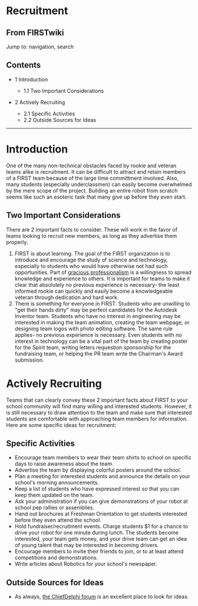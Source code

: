 # Recruitment

## From FIRSTwiki

Jump to: navigation, search

## Contents

- 1 Introduction

  - 1.1 Two Important Considerations

- 2 Actively Recruiting

  - 2.1 Specific Activities
  - 2.2 Outside Sources for Ideas

--------------------------------------------------------------------------------

# Introduction

One of the many non-technical obstacles faced by rookie and veteran teams alike is recruitment. It can be difficult to attract and retain members of a FIRST team because of the large time committment involved. Also, many students (especially underclassmen) can easily become overwhelmed by the mere scope of the project. Building an entire robot from scratch seems like such an esoteric task that many give up before they even start.

## Two Important Considerations

There are 2 important facts to consider. These will work in the favor of teams looking to recruit new members, as long as they advertise them properly.

1. FIRST is about learning. The goal of the FIRST organization is to introduce and encourage the study of science and technology, especially to students who would have otherwise not had such opportunities. Part of [gracious professionalism](Gracious_professionalism "Gracious professionalism") is a willingness to spread knowledge and experience to others. It is important for teams to make it clear that absolutely no previous experience is necessary- the least informed rookie can quickly and easily become a knowledgeable veteran through dedication and hard work.
2. There is something for everyone in FIRST. Students who are unwilling to "get their hands dirty" may be perfect candidates for the Autodesk Inventor team. Students who have no interest in engineering may be interested in making the team animation, creating the team webpage, or designing team logos with photo editing software. The same rule applies- no previous experience is necessary. Even students with no interest in technology can be a vital part of the team by creating poster for the Spirit team, writing letters requestion sponsorship for the fundraising team, or helping the PR team write the Chairman's Award submission.

# Actively Recruiting

Teams that can clearly convey these 2 important facts about FIRST to your school community will find many willing and interested students. However, it is still necessary to draw attention to the team and make sure that interested students are comfortable with approaching team members for information. Here are some specific ideas for recruitment:

## Specific Activities

- Encourage team members to wear their team shirts to school on specific days to raise awareness about the team.
- Advertise the team by displaying colorful posters around the school.
- Plan a meeting for interested students and announce the details on your school's morning announcements.
- Keep a list of students who have expressed interest so that you can keep them updated on the team.
- Ask your administration if you can give demonstrations of your robot at school pep rallies or assemblies.
- Hand out brochures at Freshman Orientation to get students interested before they even attend the school.
- Hold fundraiser/recruitment events. Charge students $1 for a chance to drive your robot for one minute during lunch. The students become interested, your team gets money, and your drive team can get an idea of young talent that may be interested in becoming drivers.
- Encourage members to invite their friends to join, or to at least attend competitions and demonstrations.
- Write articles about Robotics for your school's newspaper.

## Outside Sources for Ideas

- As always, [the ChiefDelphi forum](ChiefDelphi "ChiefDelphi") is an excellent place to look for ideas.
